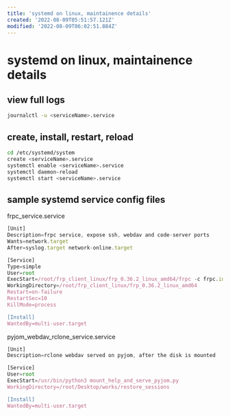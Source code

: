 ```yaml
---
title: 'systemd on linux, maintainence details'
created: '2022-08-09T05:51:57.121Z'
modified: '2022-08-09T06:02:51.884Z'
---
```


# systemd on linux, maintainence details

## view full logs

```bash
journalctl -u <serviceName>.service
```

## create, install, restart, reload

```bash
cd /etc/systemd/system
create <serviceName>.service
systemctl enable <serviceName>.service
systemctl daemon-reload
systemctl start <serviceName>.service
```

## sample systemd service config files

frpc_service.service
```js
[Unit]
Description=frpc service, expose ssh, webdav and code-server ports
Wants=network.target
After=syslog.target network-online.target

[Service]
Type=simple
User=root
ExecStart=/root/frp_client_linux/frp_0.36.2_linux_amd64/frpc -c frpc.ini
WorkingDirectory=/root/frp_client_linux/frp_0.36.2_linux_amd64
Restart=on-failure
RestartSec=10
KillMode=process

[Install]
WantedBy=multi-user.target
```

pyjom_webdav_rclone_service.service
```js
[Unit]
Description=rclone webdav served on pyjom, after the disk is mounted

[Service]
User=root
ExecStart=/usr/bin/python3 mount_help_and_serve_pyjom.py
WorkingDirectory=/root/Desktop/works/restore_sessions

[Install]
WantedBy=multi-user.target


```
